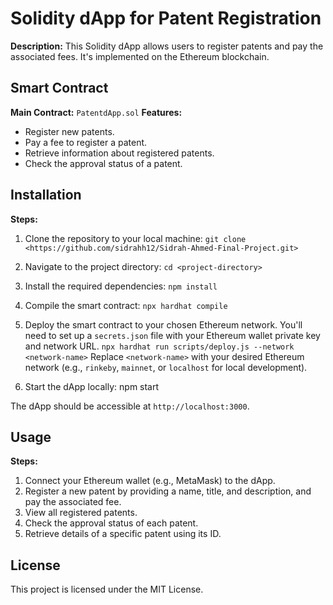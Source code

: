 # Solidity dApp for Patent Registration

**Description:**
This Solidity dApp allows users to register patents and pay the associated fees. It's implemented on the Ethereum blockchain.

## Smart Contract

**Main Contract:** `PatentdApp.sol`
**Features:**
- Register new patents.
- Pay a fee to register a patent.
- Retrieve information about registered patents.
- Check the approval status of a patent.

## Installation

**Steps:**
1. Clone the repository to your local machine:
```git clone <https://github.com/sidrahh12/Sidrah-Ahmed-Final-Project.git>```


2. Navigate to the project directory:
```cd <project-directory>```


3. Install the required dependencies:
```npm install```


4. Compile the smart contract:
```npx hardhat compile```


5. Deploy the smart contract to your chosen Ethereum network. You'll need to set up a `secrets.json` file with your Ethereum wallet private key and network URL.
```npx hardhat run scripts/deploy.js --network <network-name>```
Replace `<network-name>` with your desired Ethereum network (e.g., `rinkeby`, `mainnet`, or `localhost` for local development).


6. Start the dApp locally:
npm start


The dApp should be accessible at `http://localhost:3000`.

## Usage

**Steps:**
1. Connect your Ethereum wallet (e.g., MetaMask) to the dApp.
2. Register a new patent by providing a name, title, and description, and pay the associated fee.
3. View all registered patents.
4. Check the approval status of each patent.
5. Retrieve details of a specific patent using its ID.

## License

This project is licensed under the MIT License.

